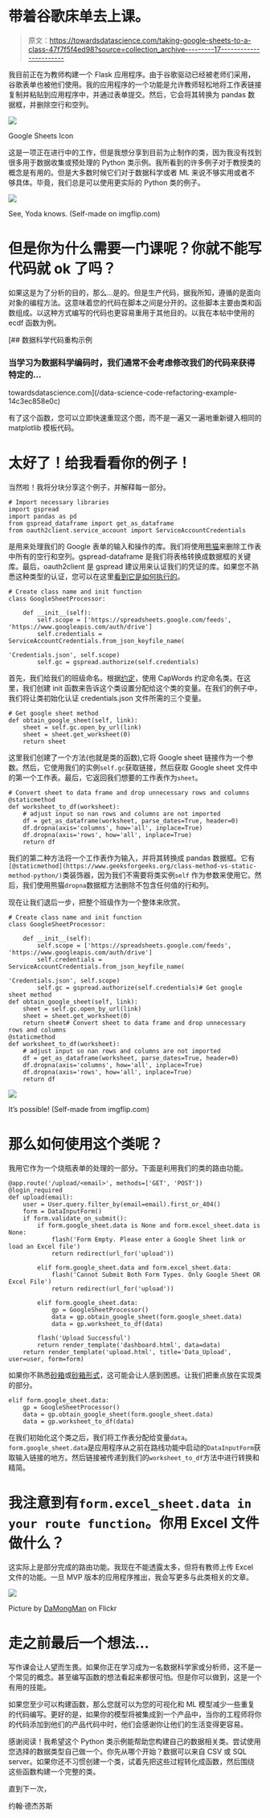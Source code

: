 # 带着谷歌床单去上课。

> 原文：<https://towardsdatascience.com/taking-google-sheets-to-a-class-47f7f5f4ed98?source=collection_archive---------17----------------------->

我目前正在为教师构建一个 Flask 应用程序。由于谷歌驱动已经被老师们采用，谷歌表单也被他们使用。我的应用程序的一个功能是允许教师轻松地将工作表链接复制并粘贴到应用程序中，并通过表单提交。然后，它会将其转换为 pandas 数据框，并删除空行和空列。

![](img/28247afc5c457ed21b63e6144936111c.png)

Google Sheets Icon

这是一项正在进行中的工作，但是我想分享到目前为止制作的类，因为我没有找到很多用于数据收集或预处理的 Python 类示例。我所看到的许多例子对于教授类的概念是有用的。但是大多数时候它们对于数据科学或者 ML 来说不够实用或者不够具体。毕竟，我们总是可以使用更实际的 Python 类的例子。

![](img/26552671b76e6cd3e3a17ecf33bba5b0.png)

See, Yoda knows. (Self-made on imgflip.com)

# 但是你为什么需要一门课呢？你就不能写代码就 ok 了吗？

如果这是为了分析的目的，那么…是的。但是生产代码，据我所知，遵循的是面向对象的编程方法。这意味着您的代码在脚本之间是分开的。这些脚本主要由类和函数组成。以这种方式编写的代码也更容易重用于其他目的。以我在本帖中使用的 ecdf 函数为例。

[](/data-science-code-refactoring-example-14c3ec858e0c) [## 数据科学代码重构示例

### 当学习为数据科学编码时，我们通常不会考虑修改我们的代码来获得特定的…

towardsdatascience.com](/data-science-code-refactoring-example-14c3ec858e0c) 

有了这个函数，您可以立即快速重现这个图，而不是一遍又一遍地重新键入相同的 matplotlib 模板代码。

# 太好了！给我看看你的例子！

当然啦！我将分块分享这个例子，并解释每一部分。

```
# Import necessary libraries
import gspread
import pandas as pd
from gspread_dataframe import get_as_dataframe
from oauth2client.service_account import ServiceAccountCredentials
```

是用来处理我们的 Google 表单的输入和操作的库。我们将使用[熊猫](http://pandas.pydata.org/pandas-docs/stable/)来删除工作表中所有的空行和空列。gspread-dataframe 是我们将表格转换成数据框的关键库。最后，oauth2client 是 gspread 建议用来认证我们的凭证的库。如果您不熟悉这种类型的认证，您可以在这里[看到它是如何执行的](https://gspread.readthedocs.io/en/latest/oauth2.html)。

```
# Create class name and init function
class GoogleSheetProcessor:

    def __init__(self):
        self.scope = ['https://spreadsheets.google.com/feeds', 'https://www.googleapis.com/auth/drive']
        self.credentials = ServiceAccountCredentials.from_json_keyfile_name(
                                                      'Credentials.json', self.scope)
        self.gc = gspread.authorize(self.credentials)
```

首先，我们给我们的班级命名。根据[约定](https://www.python.org/dev/peps/pep-0008/#class-names)，使用 CapWords 约定命名类。在这里，我们创建 init 函数来告诉这个类设置分配给这个类的变量。在我们的例子中，我们将让类初始化认证 credentials.json 文件所需的三个变量。

```
# Get google sheet method
def obtain_google_sheet(self, link):
    sheet = self.gc.open_by_url(link)
    sheet = sheet.get_worksheet(0)
    return sheet
```

这里我们创建了一个方法(也就是类的函数),它将 Google sheet 链接作为一个参数。然后，它使用我们的实例`self.gc`获取链接，然后获取 Google sheet 文件中的第一个工作表。最后，它返回我们想要的工作表作为`sheet`。

```
# Convert sheet to data frame and drop unnecessary rows and columns
@staticmethod
def worksheet_to_df(worksheet):
    # adjust input so nan rows and columns are not imported
    df = get_as_dataframe(worksheet, parse_dates=True, header=0)
    df.dropna(axis='columns', how='all', inplace=True)
    df.dropna(axis='rows', how='all', inplace=True)
    return df
```

我们的第二种方法将一个工作表作为输入，并将其转换成 pandas 数据框。它有`[@staticmethod](https://www.geeksforgeeks.org/class-method-vs-static-method-python/)`类装饰器，因为我们不需要将类实例`self` 作为参数来使用它。然后，我们使用熊猫`dropna`数据框方法删除不包含任何值的行和列。

现在让我们退后一步，把整个班级作为一个整体来欣赏。

```
# Create class name and init function
class GoogleSheetProcessor:

    def __init__(self):
        self.scope = ['https://spreadsheets.google.com/feeds', 'https://www.googleapis.com/auth/drive']
        self.credentials = ServiceAccountCredentials.from_json_keyfile_name(
                                                      'Credentials.json', self.scope)
        self.gc = gspread.authorize(self.credentials)# Get google sheet method
def obtain_google_sheet(self, link):
    sheet = self.gc.open_by_url(link)
    sheet = sheet.get_worksheet(0)
    return sheet# Convert sheet to data frame and drop unnecessary rows and columns
@staticmethod
def worksheet_to_df(worksheet):
    # adjust input so nan rows and columns are not imported
    df = get_as_dataframe(worksheet, parse_dates=True, header=0)
    df.dropna(axis='columns', how='all', inplace=True)
    df.dropna(axis='rows', how='all', inplace=True)
    return df
```

![](img/4188c885025c176a43f174f6a55a73cb.png)

It’s possible! (Self-made from imgflip.com)

# 那么如何使用这个类呢？

我用它作为一个烧瓶表单的处理的一部分。下面是利用我们的类的路由功能。

```
@app.route('/upload/<email>', methods=['GET', 'POST'])
@login_required
def upload(email):
    user = User.query.filter_by(email=email).first_or_404()
    form = DataInputForm()
    if form.validate_on_submit():
        if form.google_sheet.data is None and form.excel_sheet.data is None:
            flash('Form Empty. Please enter a Google Sheet link or load an Excel file')
            return redirect(url_for('upload'))

        elif form.google_sheet.data and form.excel_sheet.data:
            flash('Cannot Submit Both Form Types. Only Google Sheet OR Excel File')
            return redirect(url_for('upload'))

        elif form.google_sheet.data:
            gp = GoogleSheetProcessor()
            data = gp.obtain_google_sheet(form.google_sheet.data)
            data = gp.worksheet_to_df(data)

        flash('Upload Successful')
        return render_template('dashboard.html', data=data)
    return render_template('upload.html', title='Data_Upload', user=user, form=form)
```

如果你不熟悉[砂箱](http://flask.pocoo.org/)或[砂箱形式](https://flask-wtf.readthedocs.io/en/stable/)，这可能会让人感到困惑。让我们把重点放在实现类的部分。

```
elif form.google_sheet.data:
    gp = GoogleSheetProcessor()
    data = gp.obtain_google_sheet(form.google_sheet.data)
    data = gp.worksheet_to_df(data)
```

在我们初始化这个类之后，我们将工作表分配给变量`data`。`form.google_sheet.data`是应用程序从之前在路线功能中启动的`DataInputForm`获取输入链接的地方。然后链接被传递到我们的`worksheet_to_df`方法中进行转换和精简。

# 我注意到有`form.excel_sheet.data in your route function`。你用 Excel 文件做什么？

这实际上是部分完成的路由功能。我现在不能透露太多，但将有教师上传 Excel 文件的功能。一旦 MVP 版本的应用程序推出，我会写更多与此类相关的文章。

![](img/a3c32bb21cb725bc67c8e8b11dc65f16.png)

Picture by [DaMongMan](https://www.flickr.com/photos/damongman/with/6274878152/) on Flickr

# 走之前最后一个想法…

写作课会让人望而生畏。如果你正在学习成为一名数据科学家或分析师，这不是一个常见的概念。甚至编写函数的想法看起来都很可怕。但是你可以做到，这是一个有用的技能。

如果您至少可以构建函数，那么您就可以为您的可视化和 ML 模型减少一些重复的代码编写。更好的是，如果你的模型将被集成到一个产品中，当你的工程师将你的代码添加到他们的产品代码中时，他们会感谢你让他们的生活变得更容易。

感谢阅读！我希望这个 Python 类示例能帮助您构建自己的数据相关类。尝试使用您选择的数据类型自己做一个。你先从哪个开始？数据可以来自 CSV 或 SQL server。如果你还不习惯创建一个类，试着先把这些过程转化成函数，然后围绕这些函数构建一个完整的类。

直到下一次，

约翰·德杰苏斯